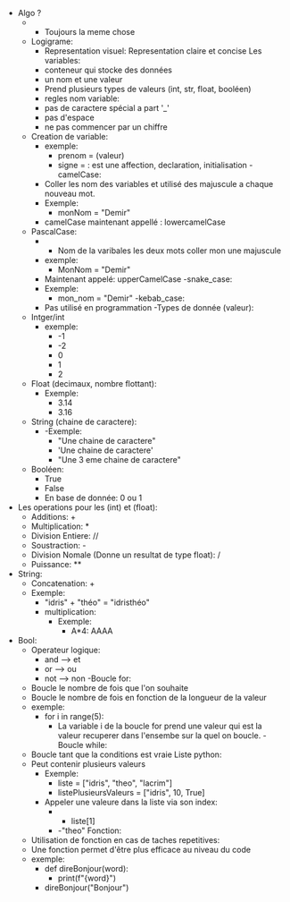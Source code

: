 - Algo ?
	- - Toujours la meme chose
	- Logigrame:
		- Representation visuel: Representation claire et concise
	Les variables:
		- conteneur qui stocke des données
		- un nom et une valeur
		- Prend plusieurs types de valeurs (int, str, float, booléen)
		- regles nom variable:
		- pas de caractere spécial a part '_'
		- pas d'espace
		- ne pas commencer par un chiffre
	- Creation de variable:
		- exemple:
			- prenom = (valeur)
			- signe = : est une affection, declaration, initialisation
	-camelCase:
		- Coller les nom des variables et utilisé des majuscule a chaque nouveau mot.
		- Exemple:
			- monNom = "Demir"
		- camelCase maintenant appellé : lowercamelCase
	- PascalCase:
		- - Nom de la varibales les deux mots coller mon une majuscule
		- exemple:
			- MonNom = "Demir"
		- Maintenant appelé: upperCamelCase
	-snake_case:
		- Exemple:
			- mon_nom = "Demir"
	-kebab_case:
		- Pas utilisé en programmation
-Types de donnée (valeur):
	- Intger/int
		- exemple:
			- -1
			- -2
			- 0
			- 1
			- 2
	- Float (decimaux, nombre flottant):
		- Exemple:
			- 3.14
			- 3.16
	- String (chaine de caractere):
		- -Exemple:
			- "Une chaine de caractere"
			- 'Une chaine de caractere'
			- "Une 3 eme chaine de caractere"
	- Booléen:
		- True 
		- False
		- En base de donnée: 0 ou 1
- Les operations pour les (int) et (float):
	- Additions: +
	- Multiplication: *
	- Division Entiere: //
	- Soustraction: -
	- Division Nomale (Donne un resultat de type float): /
	- Puissance: **
- String:
	- Concatenation: +
	- Exemple:
		- "idris" + "théo" = "idristhéo"
		- multiplication:
			- Exemple:
				- A*4: AAAA
- Bool:
	- Operateur logique:
		- and --> et
		- or --> ou
		- not --> non
-Boucle for:
	- Boucle le nombre de fois que l'on souhaite
	- Boucle le nombre de fois en fonction de la longueur de la valeur
	- exemple:
		- for i in range(5):
			- La variable i de la boucle for prend une valeur qui est la valeur recuperer dans l'ensembe sur la quel on boucle.
-Boucle while:
	- Boucle tant que la conditions est vraie
Liste python:
	- Peut contenir plusieurs valeurs
		- Exemple:
			- liste = ["idris", "theo", "lacrim"] 
			- listePlusieursValeurs = ["idris", 10, True]
		- Appeler une valeure dans la liste via son index:
			- - liste[1]
			- -"theo"
Fonction:
	- Utilisation de fonction en cas de taches repetitives:
	- Une fonction permet d'être plus efficace au niveau du code
	- exemple:
		- def direBonjour(word):
			- print(f"{word}")
		-  direBonjour("Bonjour")